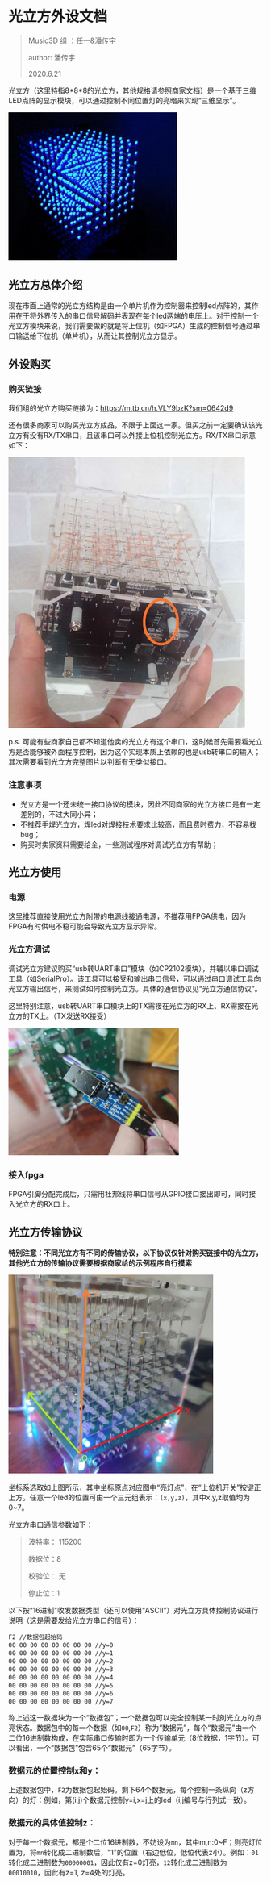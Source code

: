 # 光立方外设文档

>Music3D 组 ：任一&潘传宇
>
>author: 潘传宇
>
>2020.6.21

光立方（这里特指8\*8\*8的光立方，其他规格请参照商家文档）是一个基于三维LED点阵的显示模块，可以通过控制不同位置灯的亮暗来实现“三维显示”。

<img src=".\pic\cube1.jpg" style="zoom:67%;" />

## 光立方总体介绍

现在市面上通常的光立方结构是由一个单片机作为控制器来控制led点阵的，其作用在于将外界传入的串口信号解码并表现在每个led两端的电压上。对于控制一个光立方模块来说，我们需要做的就是将上位机（如FPGA）生成的控制信号通过串口输送给下位机（单片机），从而让其控制光立方显示。

## 外设购买

### 购买链接

我们组的光立方购买链接为：https://m.tb.cn/h.VLY9bzK?sm=0642d9

还有很多商家可以购买光立方成品，不限于上面这一家。但买之前一定要确认该光立方有没有RX/TX串口，且该串口可以外接上位机控制光立方。RX/TX串口示意如下：

<img src=".\pic\cube2.jpg" style="zoom: 67%;" />

p.s. 可能有些商家自己都不知道他卖的光立方有这个串口，这时候首先需要看光立方是否能够被外面程序控制，因为这个实现本质上依赖的也是usb转串口的输入；其次需要看到光立方完整图片以判断有无类似接口。

### 注意事项

- 光立方是一个还未统一接口协议的模块，因此不同商家的光立方接口是有一定差别的，不过大同小异；
- 不推荐手焊光立方，焊led对焊接技术要求比较高，而且费时费力，不容易找bug；
- 购买时卖家资料需要给全，一些测试程序对调试光立方有帮助；

## 光立方使用

### 电源

这里推荐直接使用光立方附带的电源线接通电源，不推荐用FPGA供电，因为FPGA有时供电不稳可能会导致光立方显示异常。

### 光立方调试

调试光立方建议购买“usb转UART串口”模块（如CP2102模块），并辅以串口调试工具（如SerialPro）。该工具可以接受和输出串口信号，可以通过串口调试工具向光立方输出信号，来测试如何控制光立方。具体的通信协议见“光立方通信协议”。

这里特别注意，usb转UART串口模块上的TX需接在光立方的RX上、RX需接在光立方的TX上。（TX发送RX接受）

<img src=".\pic\cube3.jpg" style="zoom: 33%;" />

### 接入fpga

FPGA引脚分配完成后，只需用杜邦线将串口信号从GPIO接口接出即可，同时接入光立方的RX口上。

## 光立方传输协议

**特别注意：不同光立方有不同的传输协议，以下协议仅针对购买链接中的光立方，其他光立方的传输协议需要根据商家给的示例程序自行摸索**

<img src=".\pic\coor.jpg" style="zoom:67%;" />

坐标系选取如上图所示，其中坐标原点对应图中“亮灯点”，在“上位机开关”按键正上方。任意一个led的位置可由一个三元组表示：`(x,y,z)`，其中x,y,z取值均为0~7。

光立方串口通信参数如下：

>波特率： 115200
>
>数据位：8
>
>校验位： 无
>
>停止位：1

以下按“16进制”收发数据类型（还可以使用“ASCII”）对光立方具体控制协议进行说明（这是需要发给光立方串口的信号）：

```
F2 //数据包起始码 
00 00 00 00 00 00 00 00 //y=0
00 00 00 00 00 00 00 00 //y=1
00 00 00 00 00 00 00 00 //y=2
00 00 00 00 00 00 00 00 //y=3
00 00 00 00 00 00 00 00 //y=4
00 00 00 00 00 00 00 00 //y=5
00 00 00 00 00 00 00 00 //y=6
00 00 00 00 00 00 00 00 //y=7
```

称上述这一数据块为一个“数据包”；一个数据包可以完全控制某一时刻光立方的点亮状态。数据包中的每一个数据（如`00`,`F2`）称为“数据元”，每个“数据元”由一个二位16进制数构成，在实际串口传输时即为一个传输单元（8位数据，1字节）。可以看出，一个“数据包”包含65个“数据元”（65字节）。

### 数据元的位置控制x和y：

上述数据包中，`F2`为数据包起始码。剩下64个数据元，每个控制一条纵向（z方向）的灯：例如，第(i,j)个数据元控制y=i,x=j上的led（i,j编号与行列式一致）。

### 数据元的具体值控制z：

对于每一个数据元，都是个二位16进制数，不妨设为`mn`，其中m,n:0~F；则亮灯位置为，将`mn`转化成二进制数后，"1"的位置（右边低位，低位代表z小）。例如：`01`转化成二进制数为`00000001`，因此仅有z=0灯亮，`12`转化成二进制数为`00010010`，因此有z=1, z=4处的灯亮。

